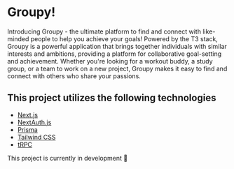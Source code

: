 # Groupy!

Introducing Groupy - the ultimate platform to find and connect with like-minded people to help you achieve your goals! Powered by the T3 stack, Groupy is a powerful application that brings together individuals with similar interests and ambitions, providing a platform for collaborative goal-setting and achievement. Whether you're looking for a workout buddy, a study group, or a team to work on a new project, Groupy makes it easy to find and connect with others who share your passions. 

## This project utilizes the following technologies

- [Next.js](https://nextjs.org)
- [NextAuth.js](https://next-auth.js.org)
- [Prisma](https://prisma.io)
- [Tailwind CSS](https://tailwindcss.com)
- [tRPC](https://trpc.io)

This project is currently in development :rocket:
